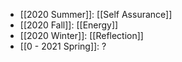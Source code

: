 - [[2020 Summer]]: [[Self Assurance]]
- [[2020 Fall]]: [[Energy]]
- [[2020 Winter]]: [[Reflection]]
- [[0 - 2021 Spring]]: ?
